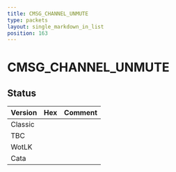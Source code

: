 ```yaml
---
title: CMSG_CHANNEL_UNMUTE
type: packets
layout: single_markdown_in_list
position: 163
---
```


# CMSG_CHANNEL_UNMUTE

## Status

Version | Hex | Comment
---------- | ---------- | ---------- 
Classic |  |  
TBC |  |  
WotLK |  |  
Cata |  |  
